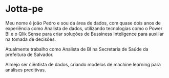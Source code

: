 # Jotta-pe

Meu nome é joão Pedro e sou da área de dados, com quase dois anos de experiência como Analista de dados, utilizando tecnologias como o Power BI e o Qlik Sense para criar soluções de Bussiness Inteligence para auxiliar na tomada de decisões.

Atualmente trabalho como Analista de BI na Secretaria de Saúde da prefeitura de Salvador.

Almejo ser ciêntista de dados, criando modelos de machine learning para análises preditivas.
